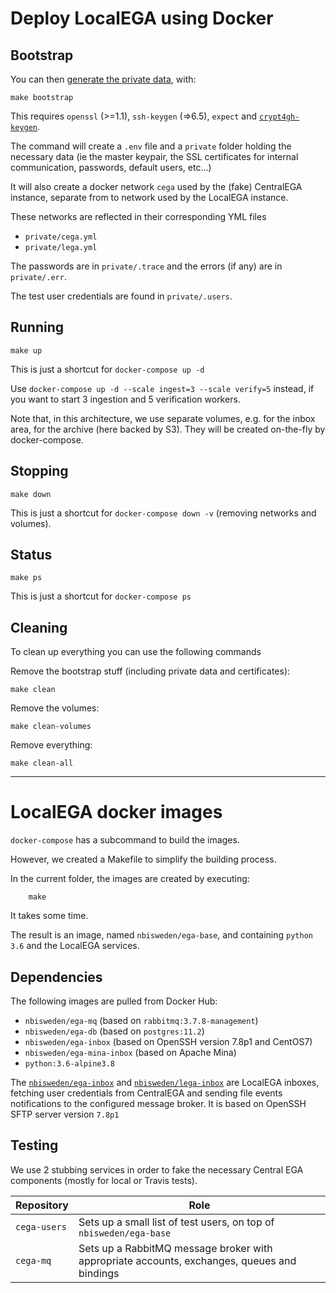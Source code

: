 # Deploy LocalEGA using Docker

## Bootstrap

You can then [generate the private data](bootstrap), with:

	make bootstrap

This requires `openssl` (>=1.1), `ssh-keygen` (=>6.5), `expect` and [`crypt4gh-keygen`](https://github.com/EGA-archive/crypt4gh).

The command will create a `.env` file and a `private` folder holding
the necessary data (ie the master keypair, the SSL
certificates for internal communication, passwords, default users,
etc...)

It will also create a docker network `cega` used by the (fake) CentralEGA instance,
separate from to network used by the LocalEGA instance.

These networks are reflected in their corresponding YML files
* `private/cega.yml`
* `private/lega.yml`

The passwords are in `private/.trace` and the errors (if any) are in `private/.err`.

The test user credentials are found in `private/.users`.

## Running

	make up

This is just a shortcut for `docker-compose up -d`

Use `docker-compose up -d --scale ingest=3 --scale verify=5` instead,
if you want to start 3 ingestion and 5 verification workers.

Note that, in this architecture, we use separate volumes, e.g. for
the inbox area, for the archive (here backed by S3). They
will be created on-the-fly by docker-compose.

## Stopping

	make down

This is just a shortcut for `docker-compose down -v` (removing networks and volumes).

## Status

	make ps

This is just a shortcut for `docker-compose ps`

## Cleaning

To clean up everything you can use the following commands

Remove the bootstrap stuff (including private data and certificates):

    make clean

Remove the volumes:

    make clean-volumes

Remove everything:

    make clean-all


----

# LocalEGA docker images

`docker-compose` has a subcommand to build the images.

However, we created a Makefile to simplify the building process.

In the current folder, the images are created by executing:

        make

It takes some time.

The result is an image, named `nbisweden/ega-base`, and containing `python 3.6` and the LocalEGA services.

## Dependencies

The following images are pulled from Docker Hub:

* `nbisweden/ega-mq` (based on `rabbitmq:3.7.8-management`)
* `nbisweden/ega-db` (based on `postgres:11.2`)
* `nbisweden/ega-inbox` (based on OpenSSH version 7.8p1 and CentOS7)
* `nbisweden/ega-mina-inbox` (based on Apache Mina)
* `python:3.6-alpine3.8`

The [`nbisweden/ega-inbox`](https://github.com/EGA-archive/LocalEGA-inbox) and [`nbisweden/lega-inbox`](https://github.com/NBISweden/LocalEGA-inbox) are LocalEGA inboxes, fetching user credentials from CentralEGA and sending file events notifications to the configured message broker. It is based on OpenSSH SFTP server version `7.8p1`

## Testing

We use 2 stubbing services in order to fake the necessary Central EGA components (mostly for local or Travis tests).

| Repository   | Role |
|--------------|------|
| `cega-users` | Sets up a small list of test users, on top of `nbisweden/ega-base` |
| `cega-mq`    | Sets up a RabbitMQ message broker with appropriate accounts, exchanges, queues and bindings |
